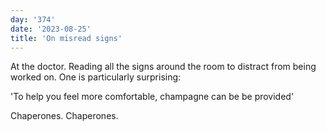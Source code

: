 ```yaml
---
day: '374'
date: '2023-08-25'
title: 'On misread signs'
---
```


At the doctor. Reading all the signs around the room to distract from being worked on. One is particularly surprising:

'To help you feel more comfortable, champagne can be be provided'

Chaperones. Chaperones.
